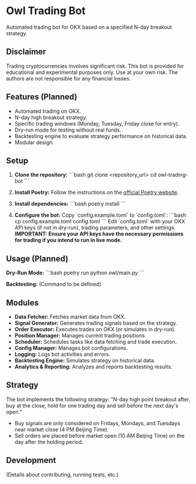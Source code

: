# Owl Trading Bot

Automated trading bot for OKX based on a specified N-day breakout strategy.

## Disclaimer

Trading cryptocurrencies involves significant risk. This bot is provided for educational and experimental purposes only. Use at your own risk. The authors are not responsible for any financial losses.

## Features (Planned)

- Automated trading on OKX.
- N-day high breakout strategy.
- Specific trading windows (Monday, Tuesday, Friday close for entry).
- Dry-run mode for testing without real funds.
- Backtesting engine to evaluate strategy performance on historical data.
- Modular design.

## Setup

1.  **Clone the repository:**
    \`\`\`bash
    git clone <repository_url>
    cd owl-trading-bot
    \`\`\`

2.  **Install Poetry:**
    Follow the instructions on the [official Poetry website](https://python-poetry.org/docs/#installation).

3.  **Install dependencies:**
    \`\`\`bash
    poetry install
    \`\`\`

4.  **Configure the bot:**
    Copy \`config.example.toml\` to \`config.toml\`:
    \`\`\`bash
    cp config.example.toml config.toml
    \`\`\`
    Edit \`config.toml\` with your OKX API keys (if not in dry-run), trading parameters, and other settings.
    **IMPORTANT: Ensure your API keys have the necessary permissions for trading if you intend to run in live mode.**

## Usage (Planned)

**Dry-Run Mode:**
\`\`\`bash
poetry run python owl/main.py
\`\`\`

**Backtesting:**
(Command to be defined)

## Modules

-   **Data Fetcher:** Fetches market data from OKX.
-   **Signal Generator:** Generates trading signals based on the strategy.
-   **Order Executor:** Executes trades on OKX (or simulates in dry-run).
-   **Position Manager:** Manages current trading positions.
-   **Scheduler:** Schedules tasks like data fetching and trade execution.
-   **Config Manager:** Manages bot configurations.
-   **Logging:** Logs bot activities and errors.
-   **Backtesting Engine:** Simulates strategy on historical data.
-   **Analytics & Reporting:** Analyzes and reports backtesting results.

## Strategy

The bot implements the following strategy:
"N-day high point breakout after, buy at the close, hold for one trading day and sell before the next day's open."
- Buy signals are only considered on Fridays, Mondays, and Tuesdays near market close (4 PM Beijing Time).
- Sell orders are placed before market open (10 AM Beijing Time) on the day after the holding period.

## Development

(Details about contributing, running tests, etc.)
